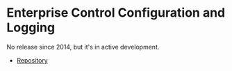 # Enterprise Control Configuration and Logging

No release since 2014, but it's in active development.

* [Repository](https://github.com/gnustep/libs-ec)